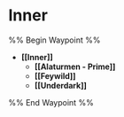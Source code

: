 # Inner
%% Begin Waypoint %%
- **[[Inner]]**
	- **[[Alaturmen - Prime]]**
	- **[[Feywild]]**
	- **[[Underdark]]**

%% End Waypoint %%
